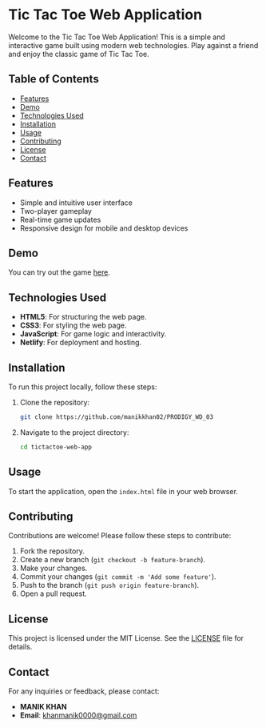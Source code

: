 # Tic Tac Toe Web Application

Welcome to the Tic Tac Toe Web Application! This is a simple and interactive game built using modern web technologies. Play against a friend and enjoy the classic game of Tic Tac Toe.

## Table of Contents

- [Features](#features)
- [Demo](#demo)
- [Technologies Used](#technologies-used)
- [Installation](#installation)
- [Usage](#usage)
- [Contributing](#contributing)
- [License](#license)
- [Contact](#contact)

## Features

- Simple and intuitive user interface
- Two-player gameplay
- Real-time game updates
- Responsive design for mobile and desktop devices

## Demo

You can try out the game [here](https://tictactoewebplay.netlify.app/).

## Technologies Used

- **HTML5**: For structuring the web page.
- **CSS3**: For styling the web page.
- **JavaScript**: For game logic and interactivity.
- **Netlify**: For deployment and hosting.

## Installation

To run this project locally, follow these steps:

1. Clone the repository:
    ```bash
    git clone https://github.com/manikkhan02/PRODIGY_WD_03
    ```
2. Navigate to the project directory:
    ```bash
    cd tictactoe-web-app
    ```

## Usage

To start the application, open the `index.html` file in your web browser.

## Contributing

Contributions are welcome! Please follow these steps to contribute:

1. Fork the repository.
2. Create a new branch (`git checkout -b feature-branch`).
3. Make your changes.
4. Commit your changes (`git commit -m 'Add some feature'`).
5. Push to the branch (`git push origin feature-branch`).
6. Open a pull request.

## License

This project is licensed under the MIT License. See the [LICENSE](LICENSE) file for details.

## Contact

For any inquiries or feedback, please contact:

- **MANIK KHAN**
- **Email**: khanmanik0000@gmail.com
